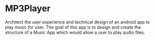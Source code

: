 # MP3Player
Architect the user experience and technical design of an android app to play music for user.
The goal of this app is to design and create the structure of a Music App which would allow a user to play audio files.
